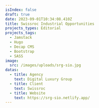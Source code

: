 ```yaml
---
isIndex: false
draft: true
date: 2023-09-01T10:34:08.410Z
title: Swissroc Industrial Opportunities
projects_types: Editorial
projects_tags:
  - Jamstack
  - Hugo
  - Decap CMS
  - Bootstrap
  - SASS
image:
  src: /images/uploads/srg-sio.jpg
datas:
  - title: Agency
    text: Digital Luxury Group
  - title: Client
    text: Swissroc
  - title: Website
    text: https://srg-sio.netlify.app/
---
```

